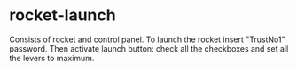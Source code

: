 # rocket-launch

Consists of rocket and control panel. To launch the rocket insert "TrustNo1" password. Then activate launch button: check all the checkboxes and set all the levers to maximum. 
